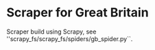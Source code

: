 Scraper for Great Britain
=========================

Scraper build using Scrapy, see ''scrapy_fs/scrapy_fs/spiders/gb_spider.py``.